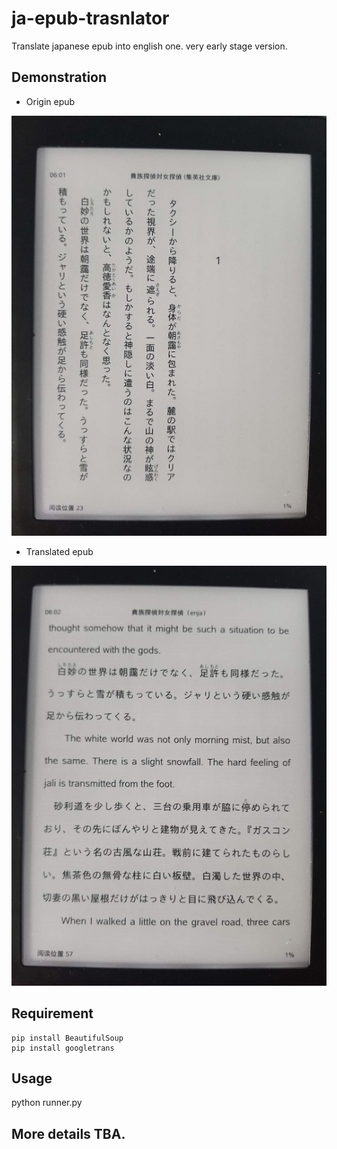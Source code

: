 # ja-epub-trasnlator
Translate japanese epub into english one.
very early stage version.


Demonstration 
--
- Origin epub

![avatar](ja.jpg)

- Translated epub

![avatar](enja.jpg)


Requirement
--
```
pip install BeautifulSoup
pip install googletrans
```


Usage
--
python runner.py

More details TBA.
--
